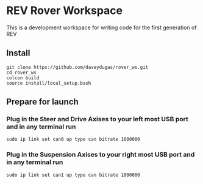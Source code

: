 # REV Rover Workspace
This is a development workspace for writing code for the first generation of REV

## Install
```
git clone https://github.com/daveydugas/rover_ws.git
cd rover_ws
colcon build
source install/local_setup.bash
```
## Prepare for launch
### Plug in the Steer and Drive Axises to your left most USB port and in any terminal run
```
sudo ip link set can0 up type can bitrate 1000000
```

### Plug in the Suspension Axises to your right most USB port and in any terminal run
```
sudo ip link set can1 up type can bitrate 1000000
```

